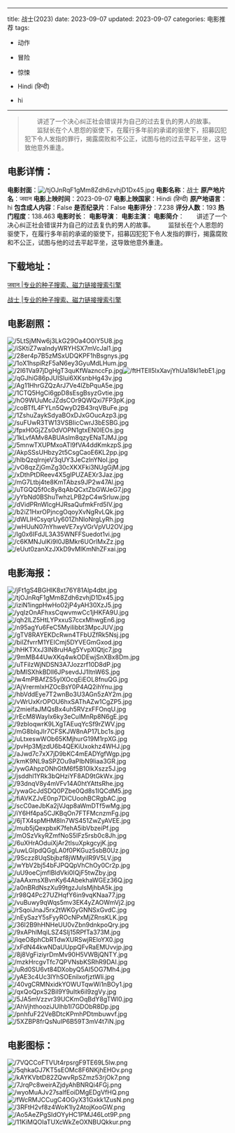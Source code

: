 
---
title: 战士(2023)
date: 2023-09-07
updated: 2023-09-07
categories: 电影推荐
tags:
- 动作
- 冒险
- 惊悚

- Hindi (हिन्दी)
- hi
---


> 　　讲述了一个决心纠正社会错误并为自己的过去复仇的男人的故事。  　　监狱长在个人恩怨的驱使下，在履行多年前的承诺的驱使下，招募囚犯犯下令人发指的罪行，揭露腐败和不公正，试图与他的过去平起平坐，这导致他意外重逢。

## **电影详情**：

**电影封面**：<img src="https://image.tmdb.org/t/p/w200/tjOJnRqF1gMm8Zdh6zvhjD1Dx45.jpg" alt="/tjOJnRqF1gMm8Zdh6zvhjD1Dx45.jpg" title="/tjOJnRqF1gMm8Zdh6zvhjD1Dx45.jpg">
**电影名称**：战士
**原产地片名**：जवान
**电影上映时间**：2023-09-07
**电影上映国家**：Hindi (हिन्दी)
**原产地语言**：hi
**包含成人内容**：False
**是否纪录片**：False
**电影评分**：7.238
**评分人数**：193
**热门程度**：138.463
**电影时长**：
**电影导演**：
**电影主演**：
**电影简介**：　　讲述了一个决心纠正社会错误并为自己的过去复仇的男人的故事。  　　监狱长在个人恩怨的驱使下，在履行多年前的承诺的驱使下，招募囚犯犯下令人发指的罪行，揭露腐败和不公正，试图与他的过去平起平坐，这导致他意外重逢。

## **下载地址**：
[जवान |专业的种子搜索、磁力链接搜索引擎](https://movie.amd794.com:2083/?search=%E0%A4%9C%E0%A4%B5%E0%A4%BE%E0%A4%A8&ordering=&mode=match_phrase&page_size=10&page=1)

[战士 |专业的种子搜索、磁力链接搜索引擎](https://movie.amd794.com:2083/?search=%E6%88%98%E5%A3%AB&ordering=&mode=match_phrase&page_size=10&page=1)
 

## **电影剧照**：
<img src="https://image.tmdb.org/t/p/original/5LtSjMNw6j3LkG29Oa4O0iY5U8.jpg" alt="/5LtSjMNw6j3LkG29Oa4O0iY5U8.jpg" title="/5LtSjMNw6j3LkG29Oa4O0iY5U8.jpg"><img src="https://image.tmdb.org/t/p/original/iSKtiZ7walndyWRYHSX7mVcJal1.jpg" alt="/iSKtiZ7walndyWRYHSX7mVcJal1.jpg" title="/iSKtiZ7walndyWRYHSX7mVcJal1.jpg"><img src="https://image.tmdb.org/t/p/original/28er4p7B5zMSxUDQKPF1hBsgnys.jpg" alt="/28er4p7B5zMSxUDQKPF1hBsgnys.jpg" title="/28er4p7B5zMSxUDQKPF1hBsgnys.jpg"><img src="https://image.tmdb.org/t/p/original/1oX1hspiRzF5aN6ey3GyuMdLHum.jpg" alt="/1oX1hspiRzF5aN6ey3GyuMdLHum.jpg" title="/1oX1hspiRzF5aN6ey3GyuMdLHum.jpg"><img src="https://image.tmdb.org/t/p/original/2I61Va97jDgHgT3quKfWaznccFp.jpg" alt="/2I61Va97jDgHgT3quKfWaznccFp.jpg" title="/2I61Va97jDgHgT3quKfWaznccFp.jpg"><img src="https://image.tmdb.org/t/p/original/ftHTEll5lxXavjYhUa18kl1ebE1.jpg" alt="/ftHTEll5lxXavjYhUa18kl1ebE1.jpg" title="/ftHTEll5lxXavjYhUa18kl1ebE1.jpg"><img src="https://image.tmdb.org/t/p/original/qGJhiG86pJUISlui6XKsnbHg43v.jpg" alt="/qGJhiG86pJUISlui6XKsnbHg43v.jpg" title="/qGJhiG86pJUISlui6XKsnbHg43v.jpg"><img src="https://image.tmdb.org/t/p/original/Ag11HhrGZQzArJ7Ve4lZbPquA5e.jpg" alt="/Ag11HhrGZQzArJ7Ve4lZbPquA5e.jpg" title="/Ag11HhrGZQzArJ7Ve4lZbPquA5e.jpg"><img src="https://image.tmdb.org/t/p/original/1CTQ5HgCi6gpD8sEsgBsyzGvtie.jpg" alt="/1CTQ5HgCi6gpD8sEsgBsyzGvtie.jpg" title="/1CTQ5HgCi6gpD8sEsgBsyzGvtie.jpg"><img src="https://image.tmdb.org/t/p/original/hO9WUuMcJZdsCOr9QWQxi7FP3pK.jpg" alt="/hO9WUuMcJZdsCOr9QWQxi7FP3pK.jpg" title="/hO9WUuMcJZdsCOr9QWQxi7FP3pK.jpg"><img src="https://image.tmdb.org/t/p/original/coBTfL4FYLn5QwyD2B43rqVBuFe.jpg" alt="/coBTfL4FYLn5QwyD2B43rqVBuFe.jpg" title="/coBTfL4FYLn5QwyD2B43rqVBuFe.jpg"><img src="https://image.tmdb.org/t/p/original/1ZshuZaykSdyaBOxDJxGOucAzp3.jpg" alt="/1ZshuZaykSdyaBOxDJxGOucAzp3.jpg" title="/1ZshuZaykSdyaBOxDJxGOucAzp3.jpg"><img src="https://image.tmdb.org/t/p/original/suFUwR3TW13VSBIicCwrJ3bESBG.jpg" alt="/suFUwR3TW13VSBIicCwrJ3bESBG.jpg" title="/suFUwR3TW13VSBIicCwrJ3bESBG.jpg"><img src="https://image.tmdb.org/t/p/original/fpxH0GjZZs0dVOPN1gtxEN0lEOs.jpg" alt="/fpxH0GjZZs0dVOPN1gtxEN0lEOs.jpg" title="/fpxH0GjZZs0dVOPN1gtxEN0lEOs.jpg"><img src="https://image.tmdb.org/t/p/original/1kLvfAMv8ABUAsIm8qzyENaTJMJ.jpg" alt="/1kLvfAMv8ABUAsIm8qzyENaTJMJ.jpg" title="/1kLvfAMv8ABUAsIm8qzyENaTJMJ.jpg"><img src="https://image.tmdb.org/t/p/original/5mnwTXUPMxoATl9fVA4ddKmkzpS.jpg" alt="/5mnwTXUPMxoATl9fVA4ddKmkzpS.jpg" title="/5mnwTXUPMxoATl9fVA4ddKmkzpS.jpg"><img src="https://image.tmdb.org/t/p/original/AkpSSsUHbzy2t5CsgCaoE6KL2pp.jpg" alt="/AkpSSsUHbzy2t5CsgCaoE6KL2pp.jpg" title="/AkpSSsUHbzy2t5CsgCaoE6KL2pp.jpg"><img src="https://image.tmdb.org/t/p/original/hIbQzqIrnjeV3qUY3JeCzlnYNoI.jpg" alt="/hIbQzqIrnjeV3qUY3JeCzlnYNoI.jpg" title="/hIbQzqIrnjeV3qUY3JeCzlnYNoI.jpg"><img src="https://image.tmdb.org/t/p/original/vO8qzZjGmZg30cXKXFki3NUgGjM.jpg" alt="/vO8qzZjGmZg30cXKXFki3NUgGjM.jpg" title="/vO8qzZjGmZg30cXKXFki3NUgGjM.jpg"><img src="https://image.tmdb.org/t/p/original/xDthPtDReev4X5gIPUZAEXr3Jaz.jpg" alt="/xDthPtDReev4X5gIPUZAEXr3Jaz.jpg" title="/xDthPtDReev4X5gIPUZAEXr3Jaz.jpg"><img src="https://image.tmdb.org/t/p/original/mG7Ltbj4te8KmTAbzs9JP2w47Al.jpg" alt="/mG7Ltbj4te8KmTAbzs9JP2w47Al.jpg" title="/mG7Ltbj4te8KmTAbzs9JP2w47Al.jpg"><img src="https://image.tmdb.org/t/p/original/uTGQQ5f0c8y8qAbQCxtZbGWJeG7.jpg" alt="/uTGQQ5f0c8y8qAbQCxtZbGWJeG7.jpg" title="/uTGQQ5f0c8y8qAbQCxtZbGWJeG7.jpg"><img src="https://image.tmdb.org/t/p/original/yYbNd0BShuTwhzLPB2pC4wSrluw.jpg" alt="/yYbNd0BShuTwhzLPB2pC4wSrluw.jpg" title="/yYbNd0BShuTwhzLPB2pC4wSrluw.jpg"><img src="https://image.tmdb.org/t/p/original/dVidPRnWlcgHJRsaQufmkFrd5IV.jpg" alt="/dVidPRnWlcgHJRsaQufmkFrd5IV.jpg" title="/dVidPRnWlcgHJRsaQufmkFrd5IV.jpg"><img src="https://image.tmdb.org/t/p/original/b2iZ1HxrOPjncgOqoyXvNgRvLQk.jpg" alt="/b2iZ1HxrOPjncgOqoyXvNgRvLQk.jpg" title="/b2iZ1HxrOPjncgOqoyXvNgRvLQk.jpg"><img src="https://image.tmdb.org/t/p/original/dWLIHCsyqrUy601ZhNloNrgLyRh.jpg" alt="/dWLIHCsyqrUy601ZhNloNrgLyRh.jpg" title="/dWLIHCsyqrUy601ZhNloNrgLyRh.jpg"><img src="https://image.tmdb.org/t/p/original/wHUuN07nYhweVE7xyVGrVpVU2OV.jpg" alt="/wHUuN07nYhweVE7xyVGrVpVU2OV.jpg" title="/wHUuN07nYhweVE7xyVGrVpVU2OV.jpg"><img src="https://image.tmdb.org/t/p/original/lg0x6IFdJL3A35WNFFSuedot1vi.jpg" alt="/lg0x6IFdJL3A35WNFFSuedot1vi.jpg" title="/lg0x6IFdJL3A35WNFFSuedot1vi.jpg"><img src="https://image.tmdb.org/t/p/original/c6KMNJulKi9I0JBMkr6UOrlMxZz.jpg" alt="/c6KMNJulKi9I0JBMkr6UOrlMxZz.jpg" title="/c6KMNJulKi9I0JBMkr6UOrlMxZz.jpg"><img src="https://image.tmdb.org/t/p/original/eUut0zanXzJXkD9vMIKmNhZFxai.jpg" alt="/eUut0zanXzJXkD9vMIKmNhZFxai.jpg" title="/eUut0zanXzJXkD9vMIKmNhZFxai.jpg">

## **电影海报**：
<img src="https://image.tmdb.org/t/p/original/jFt1gS4BGHlK8xt76Y81Alp4dbt.jpg" alt="/jFt1gS4BGHlK8xt76Y81Alp4dbt.jpg" title="/jFt1gS4BGHlK8xt76Y81Alp4dbt.jpg"><img src="https://image.tmdb.org/t/p/original/tjOJnRqF1gMm8Zdh6zvhjD1Dx45.jpg" alt="/tjOJnRqF1gMm8Zdh6zvhjD1Dx45.jpg" title="/tjOJnRqF1gMm8Zdh6zvhjD1Dx45.jpg"><img src="https://image.tmdb.org/t/p/original/iziN1ingpHwHo02jP4yAH30XzJ5.jpg" alt="/iziN1ingpHwHo02jP4yAH30XzJ5.jpg" title="/iziN1ingpHwHo02jP4yAH30XzJ5.jpg"><img src="https://image.tmdb.org/t/p/original/yqIzOnAFhxsCqwvmwCc1jHKFA9U.jpg" alt="/yqIzOnAFhxsCqwvmwCc1jHKFA9U.jpg" title="/yqIzOnAFhxsCqwvmwCc1jHKFA9U.jpg"><img src="https://image.tmdb.org/t/p/original/qh2lLZ5HtLYPxxuS7ccxMhwgEn6.jpg" alt="/qh2lLZ5HtLYPxxuS7ccxMhwgEn6.jpg" title="/qh2lLZ5HtLYPxxuS7ccxMhwgEn6.jpg"><img src="https://image.tmdb.org/t/p/original/n95agYu6FeC5MyiIibbt3MpcJUV.jpg" alt="/n95agYu6FeC5MyiIibbt3MpcJUV.jpg" title="/n95agYu6FeC5MyiIibbt3MpcJUV.jpg"><img src="https://image.tmdb.org/t/p/original/gTV8RAYEKDcRwn4TFbUZfRk5Nsj.jpg" alt="/gTV8RAYEKDcRwn4TFbUZfRk5Nsj.jpg" title="/gTV8RAYEKDcRwn4TFbUZfRk5Nsj.jpg"><img src="https://image.tmdb.org/t/p/original/bilZfvrrM1YEICmj5DYVEGmGxod.jpg" alt="/bilZfvrrM1YEICmj5DYVEGmGxod.jpg" title="/bilZfvrrM1YEICmj5DYVEGmGxod.jpg"><img src="https://image.tmdb.org/t/p/original/hHKTXxJ3lN8ruHAg5YvpXIQtjc7.jpg" alt="/hHKTXxJ3lN8ruHAg5YvpXIQtjc7.jpg" title="/hHKTXxJ3lN8ruHAg5YvpXIQtjc7.jpg"><img src="https://image.tmdb.org/t/p/original/9mMB44UwXKq4wkODEwjSnXBx8Dm.jpg" alt="/9mMB44UwXKq4wkODEwjSnXBx8Dm.jpg" title="/9mMB44UwXKq4wkODEwjSnXBx8Dm.jpg"><img src="https://image.tmdb.org/t/p/original/uTFilzWjNDSN3A7Jozzrf10D8dP.jpg" alt="/uTFilzWjNDSN3A7Jozzrf10D8dP.jpg" title="/uTFilzWjNDSN3A7Jozzrf10D8dP.jpg"><img src="https://image.tmdb.org/t/p/original/bMISXhkBDll6JPsevdJJ1ItnW6S.jpg" alt="/bMISXhkBDll6JPsevdJJ1ItnW6S.jpg" title="/bMISXhkBDll6JPsevdJJ1ItnW6S.jpg"><img src="https://image.tmdb.org/t/p/original/w4mPBAfZS5yIXOcqEiEOL8fnuQG.jpg" alt="/w4mPBAfZS5yIXOcqEiEOL8fnuQG.jpg" title="/w4mPBAfZS5yIXOcqEiEOL8fnuQG.jpg"><img src="https://image.tmdb.org/t/p/original/AjVrermlxHZOcBsY0P4AQ2ihYnu.jpg" alt="/AjVrermlxHZOcBsY0P4AQ2ihYnu.jpg" title="/AjVrermlxHZOcBsY0P4AQ2ihYnu.jpg"><img src="https://image.tmdb.org/t/p/original/hbVddEye7T2wnBo3U3AGn5zAY2m.jpg" alt="/hbVddEye7T2wnBo3U3AGn5zAY2m.jpg" title="/hbVddEye7T2wnBo3U3AGn5zAY2m.jpg"><img src="https://image.tmdb.org/t/p/original/vWrUxKrOPOU6hxSAThAZw1CgZP5.jpg" alt="/vWrUxKrOPOU6hxSAThAZw1CgZP5.jpg" title="/vWrUxKrOPOU6hxSAThAZw1CgZP5.jpg"><img src="https://image.tmdb.org/t/p/original/2mieifaJMQsBx4uh5RVzxFFOnqU.jpg" alt="/2mieifaJMQsBx4uh5RVzxFFOnqU.jpg" title="/2mieifaJMQsBx4uh5RVzxFFOnqU.jpg"><img src="https://image.tmdb.org/t/p/original/rEcM8WayIx6ky3eCulMnRp8N6gE.jpg" alt="/rEcM8WayIx6ky3eCulMnRp8N6gE.jpg" title="/rEcM8WayIx6ky3eCulMnRp8N6gE.jpg"><img src="https://image.tmdb.org/t/p/original/9zbIoqwrK9LXgTAEuqYcSf9rZWV.jpg" alt="/9zbIoqwrK9LXgTAEuqYcSf9rZWV.jpg" title="/9zbIoqwrK9LXgTAEuqYcSf9rZWV.jpg"><img src="https://image.tmdb.org/t/p/original/mG8bIqJIr7CFSKJW8nAP17Lbc1s.jpg" alt="/mG8bIqJIr7CFSKJW8nAP17Lbc1s.jpg" title="/mG8bIqJIr7CFSKJW8nAP17Lbc1s.jpg"><img src="https://image.tmdb.org/t/p/original/uLtxeswWOb65KMjhurG19M1rpXG.jpg" alt="/uLtxeswWOb65KMjhurG19M1rpXG.jpg" title="/uLtxeswWOb65KMjhurG19M1rpXG.jpg"><img src="https://image.tmdb.org/t/p/original/pvHp3MjzdU6b4QEKiUxokhz4WHJ.jpg" alt="/pvHp3MjzdU6b4QEKiUxokhz4WHJ.jpg" title="/pvHp3MjzdU6b4QEKiUxokhz4WHJ.jpg"><img src="https://image.tmdb.org/t/p/original/aJwd7c7xX7jD9bKC4mEADYgfWgp.jpg" alt="/aJwd7c7xX7jD9bKC4mEADYgfWgp.jpg" title="/aJwd7c7xX7jD9bKC4mEADYgfWgp.jpg"><img src="https://image.tmdb.org/t/p/original/kmK9NL9aSPZOu9aPIbN9liaa3GR.jpg" alt="/kmK9NL9aSPZOu9aPIbN9liaa3GR.jpg" title="/kmK9NL9aSPZOu9aPIbN9liaa3GR.jpg"><img src="https://image.tmdb.org/t/p/original/ywGAhpzONhGtM6f5B10lkXszz5J.jpg" alt="/ywGAhpzONhGtM6f5B10lkXszz5J.jpg" title="/ywGAhpzONhGtM6f5B10lkXszz5J.jpg"><img src="https://image.tmdb.org/t/p/original/jsddhl1YRk3bQHziYF8AD9tGkWx.jpg" alt="/jsddhl1YRk3bQHziYF8AD9tGkWx.jpg" title="/jsddhl1YRk3bQHziYF8AD9tGkWx.jpg"><img src="https://image.tmdb.org/t/p/original/93dnqV8y4mVFv14A0htYAttsRhe.jpg" alt="/93dnqV8y4mVFv14A0htYAttsRhe.jpg" title="/93dnqV8y4mVFv14A0htYAttsRhe.jpg"><img src="https://image.tmdb.org/t/p/original/ywaGcJdSDQ0PZbe0Qd8s1IQCdM5.jpg" alt="/ywaGcJdSDQ0PZbe0Qd8s1IQCdM5.jpg" title="/ywaGcJdSDQ0PZbe0Qd8s1IQCdM5.jpg"><img src="https://image.tmdb.org/t/p/original/fiAVKZJvE0np7DiCUoohBCRgbAC.jpg" alt="/fiAVKZJvE0np7DiCUoohBCRgbAC.jpg" title="/fiAVKZJvE0np7DiCUoohBCRgbAC.jpg"><img src="https://image.tmdb.org/t/p/original/scC0aeJbKa2jVJqp8aWmDTf5wMg.jpg" alt="/scC0aeJbKa2jVJqp8aWmDTf5wMg.jpg" title="/scC0aeJbKa2jVJqp8aWmDTf5wMg.jpg"><img src="https://image.tmdb.org/t/p/original/iY6Hf4pa5CJKBqOn7FTFMcnzmFg.jpg" alt="/iY6Hf4pa5CJKBqOn7FTFMcnzmFg.jpg" title="/iY6Hf4pa5CJKBqOn7FTFMcnzmFg.jpg"><img src="https://image.tmdb.org/t/p/original/6jTX4spMHM8In7WS451ZwZyAVEE.jpg" alt="/6jTX4spMHM8In7WS451ZwZyAVEE.jpg" title="/6jTX4spMHM8In7WS451ZwZyAVEE.jpg"><img src="https://image.tmdb.org/t/p/original/mub5jQexpbxK7fehA5ibVbzeiPf.jpg" alt="/mub5jQexpbxK7fehA5ibVbzeiPf.jpg" title="/mub5jQexpbxK7fehA5ibVbzeiPf.jpg"><img src="https://image.tmdb.org/t/p/original/mOSzVkyRZmfNoS5IFz5rsb0c8Jh.jpg" alt="/mOSzVkyRZmfNoS5IFz5rsb0c8Jh.jpg" title="/mOSzVkyRZmfNoS5IFz5rsb0c8Jh.jpg"><img src="https://image.tmdb.org/t/p/original/6uXHrAOduiXjAr2tIsuXpkgcyjK.jpg" alt="/6uXHrAOduiXjAr2tIsuXpkgcyjK.jpg" title="/6uXHrAOduiXjAr2tIsuXpkgcyjK.jpg"><img src="https://image.tmdb.org/t/p/original/uwLGlpdQGgLA0f0PKGuz5sbB0Uz.jpg" alt="/uwLGlpdQGgLA0f0PKGuz5sbB0Uz.jpg" title="/uwLGlpdQGgLA0f0PKGuz5sbB0Uz.jpg"><img src="https://image.tmdb.org/t/p/original/9Sczz8UqSbjbzf8jWMyiIR9V5LV.jpg" alt="/9Sczz8UqSbjbzf8jWMyiIR9V5LV.jpg" title="/9Sczz8UqSbjbzf8jWMyiIR9V5LV.jpg"><img src="https://image.tmdb.org/t/p/original/wYbV2bj54bFJPQQpVhChOy0Cr2p.jpg" alt="/wYbV2bj54bFJPQQpVhChOy0Cr2p.jpg" title="/wYbV2bj54bFJPQQpVhChOy0Cr2p.jpg"><img src="https://image.tmdb.org/t/p/original/uU9oeCjmflBldVki0IQjF5twZby.jpg" alt="/uU9oeCjmflBldVki0IQjF5twZby.jpg" title="/uU9oeCjmflBldVki0IQjF5twZby.jpg"><img src="https://image.tmdb.org/t/p/original/aAAxmsXBvnKy64AbekhaWGEz36Q.jpg" alt="/aAAxmsXBvnKy64AbekhaWGEz36Q.jpg" title="/aAAxmsXBvnKy64AbekhaWGEz36Q.jpg"><img src="https://image.tmdb.org/t/p/original/a0nBRdNszXu99tgzJulsMjhbA5k.jpg" alt="/a0nBRdNszXu99tgzJulsMjhbA5k.jpg" title="/a0nBRdNszXu99tgzJulsMjhbA5k.jpg"><img src="https://image.tmdb.org/t/p/original/r98Q4Pc27UZHqfY6in9vqKNaa77.jpg" alt="/r98Q4Pc27UZHqfY6in9vqKNaa77.jpg" title="/r98Q4Pc27UZHqfY6in9vqKNaa77.jpg"><img src="https://image.tmdb.org/t/p/original/vuBuwy9qWqs5mv3EK4yZAOWmVj2.jpg" alt="/vuBuwy9qWqs5mv3EK4yZAOWmVj2.jpg" title="/vuBuwy9qWqs5mv3EK4yZAOWmVj2.jpg"><img src="https://image.tmdb.org/t/p/original/rSqoiJnaJ5rx2tWKGyGNNSxGvdC.jpg" alt="/rSqoiJnaJ5rx2tWKGyGNNSxGvdC.jpg" title="/rSqoiJnaJ5rx2tWKGyGNNSxGvdC.jpg"><img src="https://image.tmdb.org/t/p/original/nEySazY5sFyyROcNPxMjZRnsKLK.jpg" alt="/nEySazY5sFyyROcNPxMjZRnsKLK.jpg" title="/nEySazY5sFyyROcNPxMjZRnsKLK.jpg"><img src="https://image.tmdb.org/t/p/original/36I2B9hHNHeUU0vZbn9dnkpoQry.jpg" alt="/36I2B9hHNHeUU0vZbn9dnkpoQry.jpg" title="/36I2B9hHNHeUU0vZbn9dnkpoQry.jpg"><img src="https://image.tmdb.org/t/p/original/9xAPhlMqiLSZ4SIj15RPfTa373M.jpg" alt="/9xAPhlMqiLSZ4SIj15RPfTa373M.jpg" title="/9xAPhlMqiLSZ4SIj15RPfTa373M.jpg"><img src="https://image.tmdb.org/t/p/original/iqeO8phCbRTdwXURSwjREloYX0.jpg" alt="/iqeO8phCbRTdwXURSwjREloYX0.jpg" title="/iqeO8phCbRTdwXURSwjREloYX0.jpg"><img src="https://image.tmdb.org/t/p/original/xFdN44kwNDaUUppQFvRaEMUvvjp.jpg" alt="/xFdN44kwNDaUUppQFvRaEMUvvjp.jpg" title="/xFdN44kwNDaUUppQFvRaEMUvvjp.jpg"><img src="https://image.tmdb.org/t/p/original/8j8VgFiziyrDmMv90H5VWBjQNTY.jpg" alt="/8j8VgFiziyrDmMv90H5VWBjQNTY.jpg" title="/8j8VgFiziyrDmMv90H5VWBjQNTY.jpg"><img src="https://image.tmdb.org/t/p/original/mzkHrcgvTfc7QPVNsbKSRhR9DAI.jpg" alt="/mzkHrcgvTfc7QPVNsbKSRhR9DAI.jpg" title="/mzkHrcgvTfc7QPVNsbKSRhR9DAI.jpg"><img src="https://image.tmdb.org/t/p/original/uRd0SU6vt84DXobyQ5AI5OG7Mh4.jpg" alt="/uRd0SU6vt84DXobyQ5AI5OG7Mh4.jpg" title="/uRd0SU6vt84DXobyQ5AI5OG7Mh4.jpg"><img src="https://image.tmdb.org/t/p/original/yAE3c4Uc3lYhSOEnilxofjztWli.jpg" alt="/yAE3c4Uc3lYhSOEnilxofjztWli.jpg" title="/yAE3c4Uc3lYhSOEnilxofjztWli.jpg"><img src="https://image.tmdb.org/t/p/original/40vgCRMNxidkYOWUTqwWi1nBOy1.jpg" alt="/40vgCRMNxidkYOWUTqwWi1nBOy1.jpg" title="/40vgCRMNxidkYOWUTqwWi1nBOy1.jpg"><img src="https://image.tmdb.org/t/p/original/qxQoQpxS2Bil9Y9uItk6il9zgVy.jpg" alt="/qxQoQpxS2Bil9Y9uItk6il9zgVy.jpg" title="/qxQoQpxS2Bil9Y9uItk6il9zgVy.jpg"><img src="https://image.tmdb.org/t/p/original/5JA5mVzzvr39UCKmOqBdY8gTWl0.jpg" alt="/5JA5mVzzvr39UCKmOqBdY8gTWl0.jpg" title="/5JA5mVzzvr39UCKmOqBdY8gTWl0.jpg"><img src="https://image.tmdb.org/t/p/original/AhVjhthooziJUlhb1I7GDObR8Dp.jpg" alt="/AhVjhthooziJUlhb1I7GDObR8Dp.jpg" title="/AhVjhthooziJUlhb1I7GDObR8Dp.jpg"><img src="https://image.tmdb.org/t/p/original/pnhfuF22VeBDtcKPmhPDtmbuwvf.jpg" alt="/pnhfuF22VeBDtcKPmhPDtmbuwvf.jpg" title="/pnhfuF22VeBDtcKPmhPDtmbuwvf.jpg"><img src="https://image.tmdb.org/t/p/original/5XZBP8frQsNuIP6B59T3mV4t7iN.jpg" alt="/5XZBP8frQsNuIP6B59T3mV4t7iN.jpg" title="/5XZBP8frQsNuIP6B59T3mV4t7iN.jpg">

## **电影图标**：
<img src="https://image.tmdb.org/t/p/original/7VQCCoFTVUt4rpsrgF9TE69L5lw.png" alt="/7VQCCoFTVUt4rpsrgF9TE69L5lw.png" title="/7VQCCoFTVUt4rpsrgF9TE69L5lw.png"><img src="https://image.tmdb.org/t/p/original/5qhkaGJ7KT5sEOMc8F6NKjhEHOv.png" alt="/5qhkaGJ7KT5sEOMc8F6NKjhEHOv.png" title="/5qhkaGJ7KT5sEOMc8F6NKjhEHOv.png"><img src="https://image.tmdb.org/t/p/original/kAYKVbtD82ZQwvRpSZmz53rjOk7.png" alt="/kAYKVbtD82ZQwvRpSZmz53rjOk7.png" title="/kAYKVbtD82ZQwvRpSZmz53rjOk7.png"><img src="https://image.tmdb.org/t/p/original/7JrqPc8weirAZjdyAhBNRQi4FGj.png" alt="/7JrqPc8weirAZjdyAhBNRQi4FGj.png" title="/7JrqPc8weirAZjdyAhBNRQi4FGj.png"><img src="https://image.tmdb.org/t/p/original/wyoMuAJv27saIfEoiDMgEDgVfHQ.png" alt="/wyoMuAJv27saIfEoiDMgEDgVfHQ.png" title="/wyoMuAJv27saIfEoiDMgEDgVfHQ.png"><img src="https://image.tmdb.org/t/p/original/fWcRMJCCugC4OGyX31Gxkk1ZusN.png" alt="/fWcRMJCCugC4OGyX31Gxkk1ZusN.png" title="/fWcRMJCCugC4OGyX31Gxkk1ZusN.png"><img src="https://image.tmdb.org/t/p/original/3RFtH2vf8z4WoK1ly2AtojKooGW.png" alt="/3RFtH2vf8z4WoK1ly2AtojKooGW.png" title="/3RFtH2vf8z4WoK1ly2AtojKooGW.png"><img src="https://image.tmdb.org/t/p/original/Ao5AeZPgSIdOYyHC1PMJ46Lot9P.png" alt="/Ao5AeZPgSIdOYyHC1PMJ46Lot9P.png" title="/Ao5AeZPgSIdOYyHC1PMJ46Lot9P.png"><img src="https://image.tmdb.org/t/p/original/11KiMQOIaTUXcWkZeOXNBUQkkur.png" alt="/11KiMQOIaTUXcWkZeOXNBUQkkur.png" title="/11KiMQOIaTUXcWkZeOXNBUQkkur.png">

